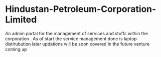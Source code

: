 # Hindustan-Petroleum-Corporation-Limited
An admin portal for the management of services and stuffs within the corporation . As of start the service management done is laptop distirubution later updations will be soon covered in the future venture coming up 
